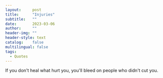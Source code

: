 ```yaml
---
layout:     post
title:      "Injuries"
subtitle:   ""
date:       2023-03-06 
author:     ""
header-img: ""
header-style: text
catalog:    false
multilingual: false
tags:
  - Quotes
---
```


If you don't heal what hurt you, you'll bleed on people who didn't cut you.
